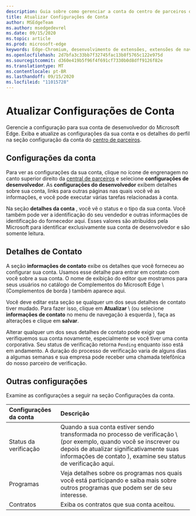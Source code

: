 ```yaml
---
description: Guia sobre como gerenciar a conta do centro de parceiros do Microsoft Edge.
title: Atualizar Configurações de Conta
author: MSEdgeTeam
ms.author: msedgedevrel
ms.date: 09/15/2020
ms.topic: article
ms.prod: microsoft-edge
keywords: Edge-Chromium, desenvolvimento de extensões, extensões de navegador, Complementos, centro de parceiros, desenvolvedor
ms.openlocfilehash: 2d7bfa3c33bb7f32745fac13b8f5765c122e975d
ms.sourcegitcommit: d360e419b5f96f4f691cf7330b0d8dff9126f82e
ms.translationtype: MT
ms.contentlocale: pt-BR
ms.lasthandoff: 09/15/2020
ms.locfileid: "11015728"
---
```

# Atualizar Configurações de Conta  

Gerencie a configuração para sua conta de desenvolvedor do Microsoft Edge.  Exiba e atualize as configurações da sua conta e os detalhes do perfil na seção configuração da conta do [centro de parceiros][MicrosoftPartnerCenter].  

## Configurações da conta  

Para ver as configurações da sua conta, clique no ícone de engrenagem no canto superior direito da [central de parceiros][MicrosoftPartnerCenter] e selecione **configurações de desenvolvedor**.  As **configurações do desenvolvedor** exibem detalhes sobre sua conta, links para outras páginas nas quais você vê as informações, e você pode executar várias tarefas relacionadas à conta.  

Na seção **detalhes da conta** , você vê o status e o tipo da sua conta.  Você também pode ver a identificação do seu vendedor e outras informações de identificação do fornecedor aqui.  Esses valores são atribuídos pela Microsoft para identificar exclusivamente sua conta de desenvolvedor e são somente leitura.  

## Detalhes de Contato  

A seção **informações de contato** exibe os detalhes que você forneceu ao configurar sua conta.  Usamos esse detalhe para entrar em contato com você sobre a sua conta.  O nome de exibição do editor que mostramos para seus usuários no catálogo de Complementos do Microsoft Edge \ (Complementos de borda \) também aparece aqui.  
  
Você deve editar esta seção se qualquer um dos seus detalhes de contato tiver mudado. Para fazer isso, clique em **Atualizar** \ (ou selecione **informações de contato** no menu de navegação à esquerda \), faça as alterações e clique em **salvar**.  

Alterar qualquer um dos seus detalhes de contato pode exigir que verifiquemos sua conta novamente, especialmente se você tiver uma conta corporativa.  Seu status de verificação retorna `Pending` enquanto isso está em andamento.  A duração do processo de verificação varia de alguns dias a algumas semanas e sua empresa pode receber uma chamada telefônica do nosso parceiro de verificação.  

## Outras configurações  

Examine as configurações a seguir na seção Configurações da conta.  

| Configurações da conta | Descrição |  
|:--- |:--- |  
| Status da verificação | Quando a sua conta estiver sendo transformada no processo de verificação \ (por exemplo, quando você se inscrever ou depois de atualizar significativamente suas informações de contato \), examine seu status de verificação aqui. |  
| Programas | Veja detalhes sobre os programas nos quais você está participando e saiba mais sobre outros programas que podem ser de seu interesse.  
| Contratos | Exiba os contratos que sua conta aceitou. |  

<!-- image links -->  

<!-- links -->  

[MicrosoftPartnerCenter]: https://partner.microsoft.com/dashboard/microsoftedge/public/login?ref=dd "Central de parceiros"  
